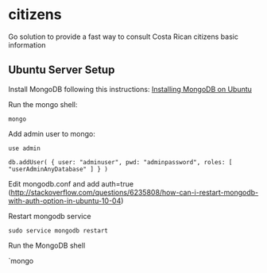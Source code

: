 citizens
========

Go solution to provide a fast way to consult Costa Rican citizens basic information

## Ubuntu Server Setup

Install MongoDB following this instructions: [Installing MongoDB on Ubuntu](https://www.digitalocean.com/community/tutorials/how-to-install-mongodb-on-ubuntu-12-04)

Run the mongo shell:

`mongo`

Add admin user to mongo:

`use admin`

`db.addUser( { user: "adminuser",
              pwd: "adminpassword",
              roles: [ "userAdminAnyDatabase" ] } )`

Edit mongodb.conf and add auth=true
(http://stackoverflow.com/questions/6235808/how-can-i-restart-mongodb-with-auth-option-in-ubuntu-10-04)

Restart mongodb service

`sudo service mongodb restart`

Run the MongoDB shell

`mongo




